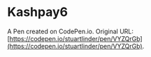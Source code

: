 # Kashpay6

A Pen created on CodePen.io. Original URL: [https://codepen.io/stuartlinder/pen/VYZQrGb](https://codepen.io/stuartlinder/pen/VYZQrGb).

